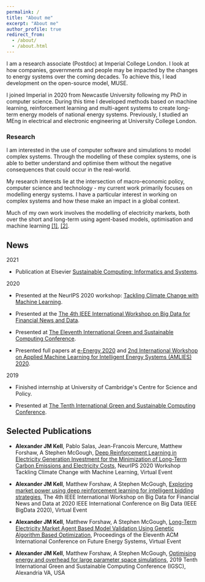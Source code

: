 ```yaml
---
permalink: /
title: "About me"
excerpt: "About me"
author_profile: true
redirect_from: 
  - /about/
  - /about.html
---
```


I am a research associate (Postdoc) at Imperial College London. I look at how companies, governments and people may be impacted by the changes to energy systems over the coming decades. To achieve this, I lead development on the open-source model, MUSE.

I joined Imperial in 2020 from Newcastle University following my PhD in computer science. During this time I developed methods based on machine learning, reinforcement learning and multi-agent systems to create long-term energy models of national energy systems. Previously, I studied an MEng in electrical and electronic engineering at University College London. 

### Research

I am interested in the use of computer software and simulations to model complex systems. Through the modelling of these complex systems, one is able to better understand and optimise them without the negative consequences that could occur in the real-world. 

My research interests lie at the intersection of macro-economic policy, computer science and technology - my current work primarily focuses on modelling energy systems. I have a particular interest in working on complex systems and how these make an impact in a global context.

Much of my own work involves the modelling of electricity markets, both over the short and long-term using agent-based models, optimisation and machine learning [[1]](https://dl.acm.org/doi/abs/10.1145/3396851.3397682), [[2]](https://dl.acm.org/doi/abs/10.1145/3396851.3402369).


## News

2021

- Publication at Elsevier [Sustainable Computing: Informatics and Systems](https://www.journals.elsevier.com/sustainable-computing-informatics-and-systems).

2020

- Presented at the NeurIPS 2020 workshop: [Tackling Climate Change with Machine Learning](https://www.climatechange.ai/events/neurips2020).

- Presented at the [The 4th IEEE International Workshop on Big Data for Financial News and Data](https://intelligentfinance.github.io/IEEE2020-BigData-Workshop/index.html).

- Presented at [The Eleventh International Green and Sustainable Computing Conference](https://www.igscc.org).

- Presented full papers at [e-Energy 2020](https://energy.acm.org/conferences/eenergy/2020/program.php) and [2nd International Workshop on Applied Machine Learning for Intelligent Energy Systems (AMLIES) 2020](http://sinberbest.berkeley.edu/amlies/2020).

2019

- Finished internship at University of Cambridge's Centre for Science and Policy.

- Presented at [The Tenth International Green and Sustainable Computing Conference](https://www.igscc.org).


## Selected Publications

- **Alexander JM Kell**, Pablo Salas, Jean-Francois Mercure, Matthew Forshaw, A Stephen McGough, [Deep Reinforcement Learning in Electricity Generation Investment for the Minimization of Long-Term Carbon Emissions and Electricity Costs](https://alexanderkell.co.uk/publication/2020-01-01-Deep-Reinforcement-Learning-in-Electricity-Generation-Investment-for-the-Minimization-of-Long-Term-Carbon-Emissions-and-Electricity-Costs), NeurIPS 2020 Workshop Tackling Climate Change with Machine Learning, Virtual Event

- **Alexander JM Kell**, Matthew Forshaw, A Stephen McGough, [Exploring market power using deep reinforcement learning for intelligent bidding strategies](https://alexanderkell.github.io/publication/2020-01-01-Exploring-market-power-using-deep-reinforcement-learning-for-intelligent-bidding-strategies), The 4th IEEE International Workshop on Big Data for Financial News and Data at 2020 IEEE International Conference on Big Data (IEEE BigData 2020), Virtual Event

- **Alexander JM Kell**, Matthew Forshaw, A Stephen McGough, [Long-Term Electricity Market Agent Based Model Validation Using Genetic Algorithm Based Optimization](https://alexanderkell.github.io/publication/2020-01-01-Long-Term-Electricity-Market-Agent-Based-Model-Validation-Using-Genetic-Algorithm-Based-Optimization), Proceedings of the Eleventh ACM International Conference on Future Energy Systems, Virtual Event

- **Alexander JM Kell**, Matthew Forshaw, A Stephen McGough, [Optimising energy and overhead for large parameter space simulations](https://alexanderkell.github.io/publication/2019-01-01-Optimising-energy-and-overhead-for-large-parameter-space-simulations), 2019 Tenth International Green and Sustainable Computing Conference (IGSC), Alexandria VA, USA